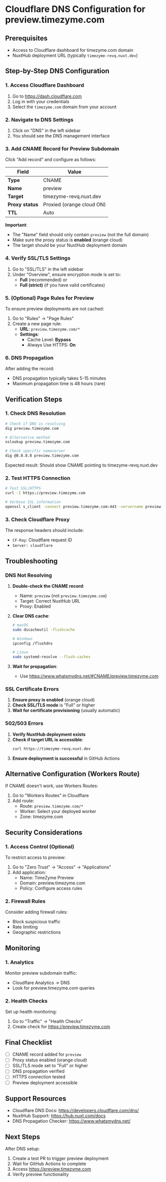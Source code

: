 # Cloudflare DNS Configuration for preview.timezyme.com

## Prerequisites

- Access to Cloudflare dashboard for timezyme.com domain
- NuxtHub deployment URL (typically `timezyme-revq.nuxt.dev`)

## Step-by-Step DNS Configuration

### 1. Access Cloudflare Dashboard

1. Go to https://dash.cloudflare.com
2. Log in with your credentials
3. Select the `timezyme.com` domain from your account

### 2. Navigate to DNS Settings

1. Click on "DNS" in the left sidebar
2. You should see the DNS management interface

### 3. Add CNAME Record for Preview Subdomain

Click "Add record" and configure as follows:

| Field | Value |
|-------|-------|
| **Type** | CNAME |
| **Name** | preview |
| **Target** | timezyme-revq.nuxt.dev |
| **Proxy status** | Proxied (orange cloud ON) |
| **TTL** | Auto |

**Important**: 
- The "Name" field should only contain `preview` (not the full domain)
- Make sure the proxy status is **enabled** (orange cloud)
- The target should be your NuxtHub deployment domain

### 4. Verify SSL/TLS Settings

1. Go to "SSL/TLS" in the left sidebar
2. Under "Overview", ensure encryption mode is set to:
   - **Full** (recommended) or
   - **Full (strict)** (if you have valid certificates)

### 5. (Optional) Page Rules for Preview

To ensure preview deployments are not cached:

1. Go to "Rules" → "Page Rules"
2. Create a new page rule:
   - **URL**: `preview.timezyme.com/*`
   - **Settings**:
     - Cache Level: **Bypass**
     - Always Use HTTPS: **On**

### 6. DNS Propagation

After adding the record:
- DNS propagation typically takes 5-15 minutes
- Maximum propagation time is 48 hours (rare)

## Verification Steps

### 1. Check DNS Resolution

```bash
# Check if DNS is resolving
dig preview.timezyme.com

# Alternative method
nslookup preview.timezyme.com

# Check specific nameserver
dig @8.8.8.8 preview.timezyme.com
```

Expected result: Should show CNAME pointing to timezyme-revq.nuxt.dev

### 2. Test HTTPS Connection

```bash
# Test SSL/HTTPS
curl -I https://preview.timezyme.com

# Verbose SSL information
openssl s_client -connect preview.timezyme.com:443 -servername preview.timezyme.com
```

### 3. Check Cloudflare Proxy

The response headers should include:
- `CF-Ray`: Cloudflare request ID
- `Server: cloudflare`

## Troubleshooting

### DNS Not Resolving

1. **Double-check the CNAME record**:
   - Name: `preview` (not `preview.timezyme.com`)
   - Target: Correct NuxtHub URL
   - Proxy: Enabled

2. **Clear DNS cache**:
   ```bash
   # macOS
   sudo dscacheutil -flushcache
   
   # Windows
   ipconfig /flushdns
   
   # Linux
   sudo systemd-resolve --flush-caches
   ```

3. **Wait for propagation**:
   - Use https://www.whatsmydns.net/#CNAME/preview.timezyme.com

### SSL Certificate Errors

1. **Ensure proxy is enabled** (orange cloud)
2. **Check SSL/TLS mode** is "Full" or higher
3. **Wait for certificate provisioning** (usually automatic)

### 502/503 Errors

1. **Verify NuxtHub deployment exists**
2. **Check if target URL is accessible**:
   ```bash
   curl https://timezyme-revq.nuxt.dev
   ```
3. **Ensure deployment is successful** in GitHub Actions

## Alternative Configuration (Workers Route)

If CNAME doesn't work, use Workers Routes:

1. Go to "Workers Routes" in Cloudflare
2. Add route:
   - Route: `preview.timezyme.com/*`
   - Worker: Select your deployed worker
   - Zone: timezyme.com

## Security Considerations

### 1. Access Control (Optional)

To restrict access to preview:

1. Go to "Zero Trust" → "Access" → "Applications"
2. Add application:
   - Name: TimeZyme Preview
   - Domain: preview.timezyme.com
   - Policy: Configure access rules

### 2. Firewall Rules

Consider adding firewall rules:
- Block suspicious traffic
- Rate limiting
- Geographic restrictions

## Monitoring

### 1. Analytics

Monitor preview subdomain traffic:
- Cloudflare Analytics → DNS
- Look for preview.timezyme.com queries

### 2. Health Checks

Set up health monitoring:
1. Go to "Traffic" → "Health Checks"
2. Create check for https://preview.timezyme.com

## Final Checklist

- [ ] CNAME record added for `preview`
- [ ] Proxy status enabled (orange cloud)
- [ ] SSL/TLS mode set to "Full" or higher
- [ ] DNS propagation verified
- [ ] HTTPS connection tested
- [ ] Preview deployment accessible

## Support Resources

- Cloudflare DNS Docs: https://developers.cloudflare.com/dns/
- NuxtHub Support: https://hub.nuxt.com/docs
- DNS Propagation Checker: https://www.whatsmydns.net/

## Next Steps

After DNS setup:
1. Create a test PR to trigger preview deployment
2. Wait for GitHub Actions to complete
3. Access https://preview.timezyme.com
4. Verify preview functionality